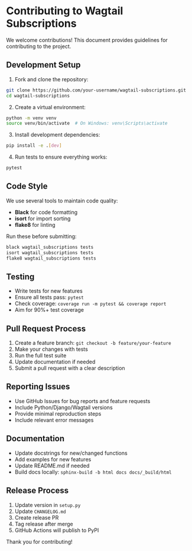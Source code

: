 # Contributing to Wagtail Subscriptions

We welcome contributions! This document provides guidelines for contributing to the project.

## Development Setup

1. Fork and clone the repository:
```bash
git clone https://github.com/your-username/wagtail-subscriptions.git
cd wagtail-subscriptions
```

2. Create a virtual environment:
```bash
python -m venv venv
source venv/bin/activate  # On Windows: venv\Scripts\activate
```

3. Install development dependencies:
```bash
pip install -e .[dev]
```

4. Run tests to ensure everything works:
```bash
pytest
```

## Code Style

We use several tools to maintain code quality:

- **Black** for code formatting
- **isort** for import sorting  
- **flake8** for linting

Run these before submitting:
```bash
black wagtail_subscriptions tests
isort wagtail_subscriptions tests
flake8 wagtail_subscriptions tests
```

## Testing

- Write tests for new features
- Ensure all tests pass: `pytest`
- Check coverage: `coverage run -m pytest && coverage report`
- Aim for 90%+ test coverage

## Pull Request Process

1. Create a feature branch: `git checkout -b feature/your-feature`
2. Make your changes with tests
3. Run the full test suite
4. Update documentation if needed
5. Submit a pull request with a clear description

## Reporting Issues

- Use GitHub Issues for bug reports and feature requests
- Include Python/Django/Wagtail versions
- Provide minimal reproduction steps
- Include relevant error messages

## Documentation

- Update docstrings for new/changed functions
- Add examples for new features
- Update README.md if needed
- Build docs locally: `sphinx-build -b html docs docs/_build/html`

## Release Process

1. Update version in `setup.py`
2. Update `CHANGELOG.md`
3. Create release PR
4. Tag release after merge
5. GitHub Actions will publish to PyPI

Thank you for contributing!